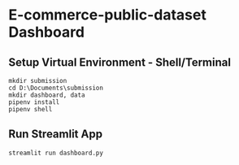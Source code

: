 # E-commerce-public-dataset Dashboard
## Setup Virtual Environment - Shell/Terminal
```
mkdir submission
cd D:\Documents\submission
mkdir dashboard, data
pipenv install
pipenv shell
```

## Run Streamlit App
```
streamlit run dashboard.py
```
